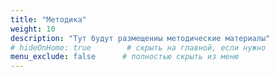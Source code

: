 ```yaml
---
title: "Методика"
weight: 10
description: "Тут будут размещениы методические материалы"
# hideOnHome: true        # скрыть на главной, если нужно
menu_exclude: false      # полностью скрыть из меню
---
```


